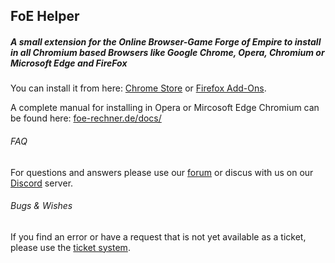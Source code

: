 ## FoE Helper
##### A small extension for the Online Browser-Game Forge of Empire to install in all Chromium based Browsers like Google Chrome, Opera, Chromium or Microsoft Edge and FireFox

You can install it from here: [Chrome Store](https://chrome.google.com/webstore/detail/foe-helper/bkagcmloachflbbkfmfiggipaelfamdf) or [Firefox Add-Ons](https://addons.mozilla.org/addon/foe-helper/).

A complete manual for installing in Opera or Mircosoft Edge Chromium can be found here: [foe-rechner.de/docs/](https://foe-rechner.de/docs/)

###### FAQ

For questions and answers please use our [forum](https://forum.foe-rechner.de/) or discus with us on our [Discord](https://discord.gg/z97KZq4) server.


###### Bugs & Wishes

If you find an error or have a request that is not yet available as a ticket, please use the [ticket system](https://github.com/dsiekiera/foe-helfer-extension/issues).
